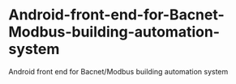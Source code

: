 # Android-front-end-for-Bacnet-Modbus-building-automation-system
Android front end for Bacnet/Modbus building automation system
